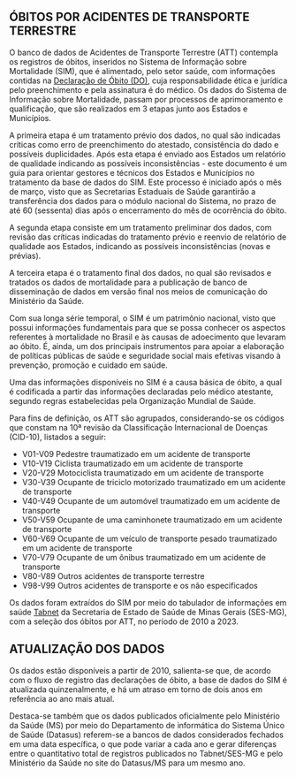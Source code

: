 ## ÓBITOS POR ACIDENTES DE TRANSPORTE TERRESTRE 

O banco de dados de Acidentes de Transporte Terrestre (ATT) contempla os registros de óbitos, inseridos no Sistema de Informação sobre Mortalidade (SIM), que é alimentado, pelo setor saúde, com informações contidas na [Declaração de Óbito (DO)](https://bvsms.saude.gov.br/bvs/publicacoes/declaracao_obito_3ed.pdf), cuja responsabilidade ética e jurídica pelo preenchimento e pela assinatura é do médico.
Os dados do Sistema de Informação sobre Mortalidade, passam por processos de aprimoramento e qualificação, que são realizados em 3 etapas junto aos Estados e Municípios.

A primeira etapa é um tratamento prévio dos dados, no qual são indicadas críticas como erro de preenchimento do atestado, consistência do dado e possíveis duplicidades. Após esta etapa é enviado aos Estados um relatório de qualidade indicando as possíveis inconsistências - este documento é um guia para orientar gestores e técnicos dos Estados e Municípios no tratamento da base de dados do SIM. Este processo é iniciado após o mês de março, visto que as Secretarias Estaduais de Saúde garantirão a transferência dos dados para o módulo nacional do Sistema, no prazo de até 60 (sessenta) dias após o encerramento do mês de ocorrência do óbito.

A segunda etapa consiste em um tratamento preliminar dos dados, com revisão das críticas indicadas do tratamento prévio e reenvio de relatório de qualidade aos Estados, indicando as possíveis inconsistências (novas e prévias).

A terceira etapa é o tratamento final dos dados, no qual são revisados e tratados os dados de mortalidade para a publicação de banco de disseminação de dados em versão final nos meios de comunicação do Ministério da Saúde.

Com sua longa série temporal, o SIM é um patrimônio nacional, visto que possui informações fundamentais para que se possa conhecer os aspectos referentes à mortalidade no Brasil e às causas de adoecimento que levaram ao óbito. É, ainda, um dos principais instrumentos para apoiar a elaboração de políticas públicas de saúde e seguridade social mais efetivas visando à prevenção, promoção e cuidado em saúde.

Uma das informações disponíveis no SIM é a causa básica de óbito, a qual é codificada a partir das informações declaradas pelo médico atestante, segundo regras estabelecidas pela Organização Mundial de Saúde.

Para fins de definição, os ATT são agrupados, considerando-se os códigos que constam na 10ª revisão da Classificação Internacional de Doenças (CID-10), listados a seguir: 

* V01-V09 Pedestre traumatizado em um acidente de transporte
* V10-V19 Ciclista traumatizado em um acidente de transporte
* V20-V29 Motociclista traumatizado em um acidente de transporte
* V30-V39 Ocupante de triciclo motorizado traumatizado em um acidente de transporte
* V40-V49 Ocupante de um automóvel traumatizado em um acidente de transporte
* V50-V59 Ocupante de uma caminhonete traumatizado em um acidente de transporte
* V60-V69 Ocupante de um veículo de transporte pesado traumatizado em um acidente de transporte
* V70-V79 Ocupante de um ônibus traumatizado em um acidente de transporte
* V80-V89 Outros acidentes de transporte terrestre
* V98-V99 Outros acidentes de transporte e os não especificados

Os dados foram extraídos do SIM por meio do tabulador de informações em saúde [Tabnet](http://vigilancia.saude.mg.gov.br/index.php/informacoes-de-saude/informacoes-de-saude-tabnet-mg/) da Secretaria de Estado de Saúde de Minas Gerais (SES-MG), com a seleção dos óbitos por ATT, no período de 2010 a 2023.

## ATUALIZAÇÃO DOS DADOS

Os dados estão disponíveis a partir de 2010, salienta-se que, de acordo com o fluxo de registro das declarações de óbito, a base de dados do SIM é atualizada quinzenalmente, e há um atraso em torno de dois anos em referência ao ano mais atual.

Destaca-se também que os dados publicados oficialmente pelo Ministério da Saúde (MS) por meio do Departamento de informática do Sistema Único de Saúde (Datasus) referem-se a bancos de dados considerados fechados em uma data específica, o que pode variar a cada ano e gerar diferenças entre o  quantitativo total de registros publicados no Tabnet/SES-MG e pelo Ministério da Saúde no site do Datasus/MS para um mesmo ano.
